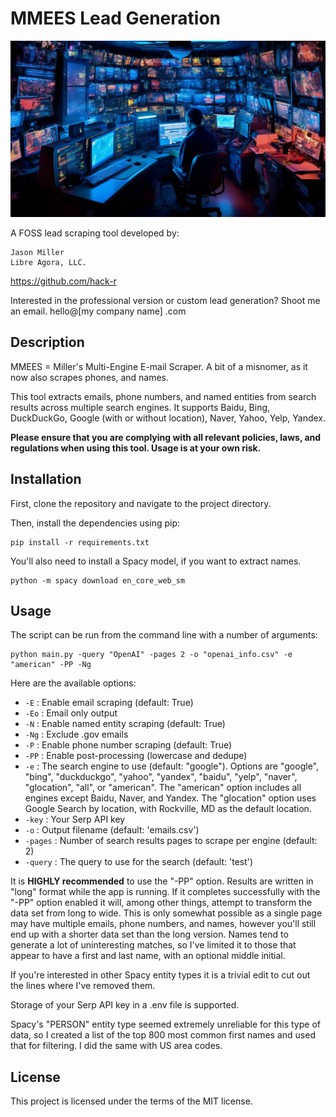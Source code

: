 
# MMEES Lead Generation

<div align="center">
  <img src="./MMEES.png" alt="Image Alt Text" width="width: 160px; height: 90px;">
</div>

A FOSS lead scraping tool developed by:

	Jason Miller
	Libre Agora, LLC. 

https://github.com/hack-r

Interested in the professional version or custom lead generation? Shoot me an email. hello@[my company name] .com

## Description

MMEES = Miller's Multi-Engine E-mail Scraper. A bit of a misnomer, as it now also scrapes phones, and names.

This tool extracts emails, phone numbers, and named entities from search results across multiple search engines. It supports Baidu, Bing, DuckDuckGo, Google (with or without location), Naver, Yahoo, Yelp, Yandex.

**Please ensure that you are complying with all relevant policies, laws, and regulations when using this tool. Usage is at your own risk.**

## Installation

First, clone the repository and navigate to the project directory.

Then, install the dependencies using pip:

```
pip install -r requirements.txt
```

You'll also need to install a Spacy model, if you want to extract names. 

```
python -m spacy download en_core_web_sm
```

## Usage

The script can be run from the command line with a number of arguments:

```
python main.py -query "OpenAI" -pages 2 -o "openai_info.csv" -e "american" -PP -Ng
```

Here are the available options:

* `-E` : Enable email scraping (default: True)
* `-Eo` : Email only output
* `-N` : Enable named entity scraping (default: True)
* `-Ng` : Exclude .gov emails
* `-P` : Enable phone number scraping (default: True)
* `-PP` : Enable post-processing (lowercase and dedupe)
* `-e` : The search engine to use (default: "google"). Options are "google", "bing", "duckduckgo", "yahoo", "yandex", "baidu", "yelp", "naver", "glocation", "all", or "american". The "american" option includes all engines except Baidu, Naver, and Yandex. The "glocation" option uses Google Search by location, with Rockville, MD as the default location.
* `-key` : Your Serp API key
* `-o` : Output filename (default: 'emails.csv')
* `-pages` : Number of search results pages to scrape per engine (default: 2)
* `-query` : The query to use for the search (default: 'test')


It is **HIGHLY recommended** to use the "-PP" option. Results are written in "long" format while the app is running. If it completes successfully with the "-PP" option enabled it will, among other things, attempt to transform the data set from long to wide. This is only somewhat possible as a single page may have multiple emails, phone numbers, and names, however you'll still end up with a shorter data set than the long version. Names tend to generate a lot of uninteresting matches, so I've limited it to those that appear to have a first and last name, with an optional middle initial. 

If you're interested in other Spacy entity types it is a trivial edit to cut out the lines where I've removed them.

Storage of your Serp API key in a .env file is supported.

Spacy's "PERSON" entity type seemed extremely unreliable for this type of data, so I created a list of the top 800 most common first names and used that for filtering. I did the same with US area codes.

## License

This project is licensed under the terms of the MIT license.
